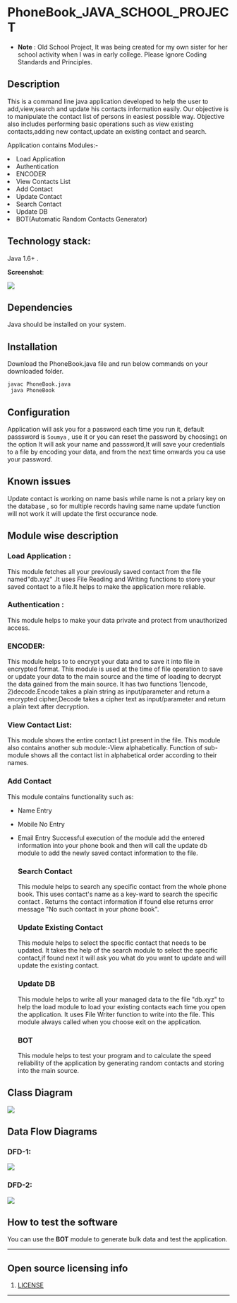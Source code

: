 # PhoneBook_JAVA_SCHOOL_PROJECT
- **Note** : Old School Project, It was being created for my own sister for her school activity when I was in early college. Please Ignore Coding Standards and Principles.
## Description
This is a command line java application developed to help the user to add,view,search and update his contacts information easily.
Our objective is to manipulate the contact list of persons in easiest possible way.
Objective also includes performing basic operations such as view existing contacts,adding new contact,update an existing contact and search.
<div><p>Application contains Modules:-</p>
  <li>Load Application</li>
  <li>Authentication</li>
  <li>ENCODER</li>
  <li>View Contacts List</li>
  <li>Add Contact</li>
  <li>Update Contact</li>
  <li>Search Contact</li>
  <li> Update  DB</li>
  <li>BOT(Automatic Random Contacts Generator)</li>
  </div>
  
## Technology stack: 
Java 1.6+ .
 

**Screenshot**:

![](https://raw.githubusercontent.com/soumyaprasadrana/PhoneBook_JAVA_SCHOOL_PROJECT/main/images/phoneBook.png)


## Dependencies

Java should be installed on your system.

## Installation
Download the PhoneBook.java file and run below commands on your downloaded folder.
<div>
<code>javac PhoneBook.java</code>
  <br>
<code> java PhoneBook</code>
 
</div>

## Configuration

Application will ask you for a password each time you run it, default passsword is <code>Soumya</code> , use it or you can reset the password by choosing`1` on the option
It will ask your name and passsword,It will save your credentials to a file by encoding your data, and from the next time onwards you ca use your password.

## Known issues

Update contact is working on name basis while name is not a priary key on the database , so for multiple records having same name update function will not work it will update the first occurance node.

## Module wise description
  ### Load Application :
  This module fetches all your previously saved contact from the file named&quot;db.xyz&quot; .It uses File Reading and Writing functions to store your saved contact to a file.It helps to make the application more reliable.
  ### Authentication :
  This module helps to make your data private and protect from unauthorized access.
  ### ENCODER: 
  This module helps to to encrypt your data and to save it into file in encrypted format.
  This module is used at the time of file operation to save or update your data to the main source and the time of loading to decrypt the data gained from the main source.
  It has two functions 1)encode, 2)decode.Encode takes a plain string as input/parameter and return a encrypted cipher,Decode takes a cipher text as input/parameter and return   a plain text after decryption.
  ### View Contact List:
  This module shows the entire contact List present in the file.
  This module also contains another sub module:-View alphabetically.
  Function of sub-module shows all the contact list in alphabetical order according to their names.

  ### Add Contact
  This module contains functionality such as:

- Name Entry
- Mobile No Entry
- Email Entry
Successful execution of the module add the entered information into your phone book and then will call the update db module to add the newly saved contact information to the file.

  ### Search Contact
  This module helps to search any specific contact from the whole phone book. 
  This uses contact&#39;s name as a key-ward to search the specific contact .
  Returns the contact information if found else returns error message &quot;No such contact in your phone book&quot;.
  
  ### Update Existing Contact
   This module helps to select the specific contact that needs to be updated. 
   It takes the help of the search module to select the specific contact,if found next it will ask you what do you want to update and will update the existing contact.

  ### Update DB
   This module helps to write all your managed data to the file &quot;db.xyz&quot; to help the load module to load your existing contacts each time you open the application. 
   It uses File Writer function to write into the file.
   This module always called when you choose exit on the application.

  ### BOT
  This module helps to test your program and to calculate the speed reliability of the application by generating random contacts and storing into the main source.

## Class Diagram

![](https://raw.githubusercontent.com/soumyaprasadrana/PhoneBook_JAVA_SCHOOL_PROJECT/main/images/classDiagram.png)

## Data Flow Diagrams
  ### DFD-1:
  ![](https://github.com/soumyaprasadrana/PhoneBook_JAVA_SCHOOL_PROJECT/blob/main/images/dfd-1%20(2).png)
  ### DFD-2:
  ![](https://raw.githubusercontent.com/soumyaprasadrana/PhoneBook_JAVA_SCHOOL_PROJECT/main/images/dfd-2.png)
  

## How to test the software

You can use the **BOT** module to generate bulk data and test the application.



----

## Open source licensing info
1. [LICENSE](LICENSE)



----


